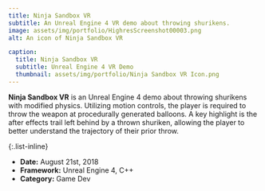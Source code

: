 ```yaml
---
title: Ninja Sandbox VR
subtitle: An Unreal Engine 4 VR demo about throwing shurikens.
image: assets/img/portfolio/HighresScreenshot00003.png
alt: An icon of Ninja Sandbox VR

caption:
  title: Ninja Sandbox VR
  subtitle: Unreal Engine 4 VR Demo
  thumbnail: assets/img/portfolio/Ninja Sandbox VR Icon.png
---
```

**Ninja Sandbox VR** is an Unreal Engine 4 demo about throwing shurikens with modified physics. Utilizing motion controls, the player is required to throw the weapon at procedurally generated balloons. A key highlight is the after effects trail left behind by a thrown shuriken, allowing the player to better understand the trajectory of their prior throw.

{:.list-inline}
- **Date:** August 21st, 2018
- **Framework:** Unreal Engine 4, C++
- **Category:** Game Dev

